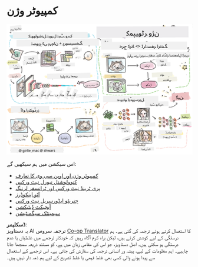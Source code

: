 <!--
CO_OP_TRANSLATOR_METADATA:
{
  "original_hash": "58a52f000089c1d8906a4daa4ab1169b",
  "translation_date": "2025-08-26T09:02:26+00:00",
  "source_file": "lessons/4-ComputerVision/README.md",
  "language_code": "ur"
}
-->
# کمپیوٹر وژن

![کمپیوٹر وژن کے مواد کا خلاصہ ایک خاکے میں](../../../../translated_images/ai-computervision.6506ebebac3fbf76cdb78989d7d3dfea87e88285c0feaade53aa7804a22b248f.ur.png)

اس سیکشن میں ہم سیکھیں گے:

* [کمپیوٹر وژن اور اوپن سی وی کا تعارف](06-IntroCV/README.md)
* [کنوولوشنل نیورل نیٹ ورکس](07-ConvNets/README.md)
* [پری ٹرینڈ نیٹ ورکس اور ٹرانسفر لرننگ](08-TransferLearning/README.md) 
* [آٹو اینکوڈرز](09-Autoencoders/README.md)
* [جنریٹو ایڈورسریل نیٹ ورکس](10-GANs/README.md)
* [آبجیکٹ ڈیٹیکشن](11-ObjectDetection/README.md)
* [سیمینٹک سیگمنٹیشن](12-Segmentation/README.md)

**ڈسکلیمر**:  
یہ دستاویز AI ترجمہ سروس [Co-op Translator](https://github.com/Azure/co-op-translator) کا استعمال کرتے ہوئے ترجمہ کی گئی ہے۔ ہم درستگی کے لیے کوشش کرتے ہیں، لیکن براہ کرم آگاہ رہیں کہ خودکار ترجمے میں غلطیاں یا عدم درستگی ہو سکتی ہیں۔ اصل دستاویز، جو اس کی مقامی زبان میں ہے، کو مستند ذریعہ سمجھا جانا چاہیے۔ اہم معلومات کے لیے، پیشہ ور انسانی ترجمہ کی سفارش کی جاتی ہے۔ اس ترجمے کے استعمال سے پیدا ہونے والی کسی بھی غلط فہمی یا غلط تشریح کے لیے ہم ذمہ دار نہیں ہیں۔